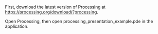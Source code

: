 First, download the latest version of Processing at https://processing.org/download/?processing.

Open Processing, then open processing_presentation_example.pde in the application.
